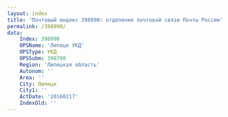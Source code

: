 ```yaml
---
layout: index
title: 'Почтовый индекс 398990: отделение почтовой связи Почты России'
permalink: /398990/
data:
    Index: 398990
    OPSName: 'Липецк УКД'
    OPSType: УКД
    OPSSubm: 398700
    Region: 'Липецкая область'
    Autonom: ''
    Area: ''
    City: Липецк
    City1: ''
    ActDate: '20160217'
    IndexOld: ''
---
```

